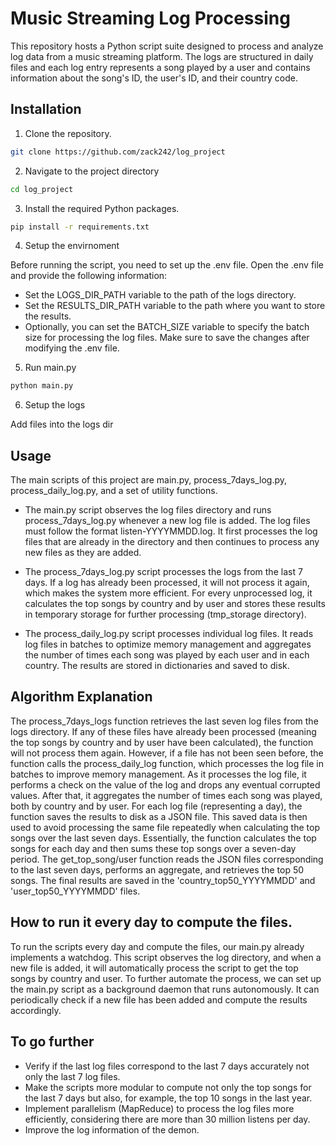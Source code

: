 # Music Streaming Log Processing

This repository hosts a Python script suite designed to process and analyze log data from a music streaming platform. The logs are structured in daily files and each log entry represents a song played by a user and contains information about the song's ID, the user's ID, and their country code.

## Installation

1. Clone the repository.

```bash
git clone https://github.com/zack242/log_project
```

2. Navigate to the project directory

```bash
cd log_project
```

3. Install the required Python packages.

```bash
pip install -r requirements.txt
```
4. Setup the envirnoment

Before running the script, you need to set up the .env file.
Open the .env file and provide the following information:

- Set the LOGS_DIR_PATH variable to the path of the logs directory.
- Set the RESULTS_DIR_PATH variable to the path where you want to store the results.
- Optionally, you can set the BATCH_SIZE variable to specify the batch size for processing the log files.
Make sure to save the changes after modifying the .env file.

5. Run main.py
```bash
python main.py 
```

6. Setup the logs 

Add files into the logs dir

## Usage

The main scripts of this project are main.py, process_7days_log.py, process_daily_log.py, and a set of utility functions.

- The main.py script observes the log files directory and runs process_7days_log.py whenever a new log file is added. The log files must follow the format listen-YYYYMMDD.log. It first processes the log files that are already in the directory and then continues to process any new files as they are added.

- The process_7days_log.py script processes the logs from the last 7 days. If a log has already been processed, it will not process it again, which makes the system more efficient. For every unprocessed log, it calculates the top songs by country and by user and stores these results in temporary storage for further processing (tmp_storage directory).

- The process_daily_log.py script processes individual log files. It reads log files in batches to optimize memory management and aggregates the number of times each song was played by each user and in each country. The results are stored in dictionaries and saved to disk.

## Algorithm Explanation

The process_7days_logs function retrieves the last seven log files from the logs directory. If any of these files have already been processed (meaning the top songs by country and by user have been calculated), the function will not process them again. However, if a file has not been seen before, the function calls the process_daily_log function, which processes the log file in batches to improve memory management. As it processes the log file, it performs a check on the value of the log and drops any eventual corrupted values. After that, it aggregates the number of times each song was played, both by country and by user. For each log file (representing a day), the function saves the results to disk as a JSON file. This saved data is then used to avoid processing the same file repeatedly when calculating the top songs over the last seven days. Essentially, the function calculates the top songs for each day and then sums these top songs over a seven-day period. The get_top_song/user function reads the JSON files corresponding to the last seven days, performs an aggregate, and retrieves the top 50 songs. The final results are saved in the 'country_top50_YYYYMMDD' and 'user_top50_YYYYMMDD' files.

## How to run it every day to compute the files.

To run the scripts every day and compute the files, our main.py already implements a watchdog. This script observes the log directory, and when a new file is added, it will automatically process the script to get the top songs by country and user. To further automate the process, we can set up the main.py script as a background daemon that runs autonomously. It can periodically check if a new file has been added and compute the results accordingly.

## To go further

- Verify if the last log files correspond to the last 7 days accurately not only the last 7 log files.
- Make the scripts more modular to compute not only the top songs for the last 7 days but also, for example, the top 10 songs in the last year.
- Implement parallelism (MapReduce) to process the log files more efficiently, considering there are more than 30 million listens per day.
- Improve the log information of the demon.
